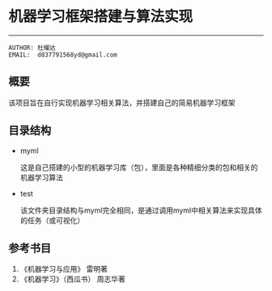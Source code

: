 # 机器学习框架搭建与算法实现

_______
~~~
AUTHOR: 杜耀达
EMAIL:  d837791568yd@gmail.com
~~~

## 概要

该项目旨在自行实现机器学习相关算法，并搭建自己的简易机器学习框架

## 目录结构

- myml

  这是自己搭建的小型的机器学习库（包），里面是各种精细分类的包和相关的机器学习算法
- test

  该文件夹目录结构与myml完全相同，是通过调用myml中相关算法来实现具体的任务（或可视化）

## 参考书目

1. 《机器学习与应用》 雷明著
2. 《机器学习》（西瓜书） 周志华著